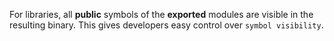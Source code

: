 
For libraries, all __public__ symbols of the __exported__ modules are visible in the
resulting binary. This gives developers easy control over `symbol visibility`.

